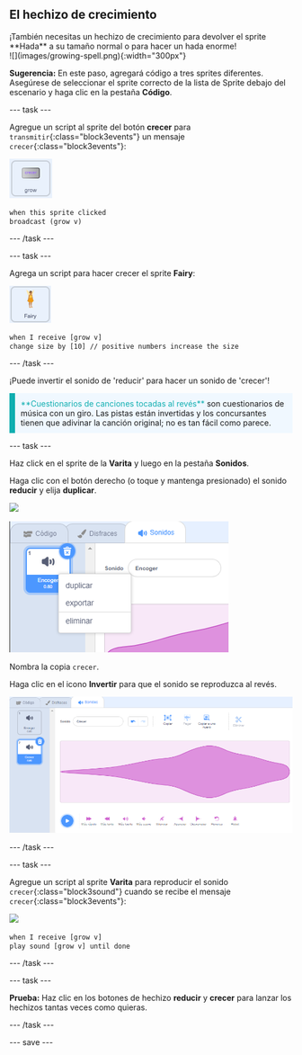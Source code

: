 ## El hechizo de crecimiento

<div style="display: flex; flex-wrap: wrap">
<div style="flex-basis: 200px; flex-grow: 1; margin-right: 15px;">
¡También necesitas un hechizo de crecimiento para devolver el sprite **Hada** a su tamaño normal o para hacer un hada enorme!
</div>
<div>
![](images/growing-spell.png){:width="300px"}
</div>
</div>

**Sugerencia:** En este paso, agregará código a tres sprites diferentes. Asegúrese de seleccionar el sprite correcto de la lista de Sprite debajo del escenario y haga clic en la pestaña **Código**.

--- task ---

Agregue un script al sprite del botón **crecer** para `transmitir`{:class="block3events"} un mensaje `crecer`{:class="block3events"}:

![](images/grow-icon.png)

```blocks3
when this sprite clicked
broadcast (grow v)
```

--- /task ---

--- task ---

Agrega un script para hacer crecer el sprite **Fairy**:

![](images/fairy-icon.png)

```blocks3
when I receive [grow v]
change size by [10] // positive numbers increase the size
```

--- /task ---

¡Puede invertir el sonido de 'reducir' para hacer un sonido de 'crecer'!

<p style="border-left: solid; border-width:10px; border-color: #0faeb0; background-color: aliceblue; padding: 10px;">
<span style="color: #0faeb0">**Cuestionarios de canciones tocadas al revés**</span> son cuestionarios de música con un giro. Las pistas están invertidas y los concursantes tienen que adivinar la canción original; no es tan fácil como parece. 
</p>

--- task ---

Haz click en el sprite de la **Varita** y luego en la pestaña **Sonidos**.

Haga clic con el botón derecho (o toque y mantenga presionado) el sonido **reducir** y elija **duplicar**.

![](images/wand-icon.png)

![El sonido de reducción con el menú emergente que muestra duplicado.](images/duplicate-sound.png)

Nombra la copia `crecer`.

Haga clic en el icono **Invertir** para que el sonido se reproduzca al revés.

![El sonido de crecimiento con el ícono de retroceso resaltado.](images/reverse-sound.png)

--- /task ---

--- task ---

Agregue un script al sprite **Varita** para reproducir el sonido `crecer`{:class="block3sound"} cuando se recibe el mensaje `crecer`{:class="block3events"}:

![](images/wand-icon.png)

```blocks3
when I receive [grow v]
play sound [grow v] until done
```

--- /task ---

--- task ---

**Prueba:** Haz clic en los botones de hechizo **reducir** y **crecer** para lanzar los hechizos tantas veces como quieras.

--- /task ---

--- save ---

